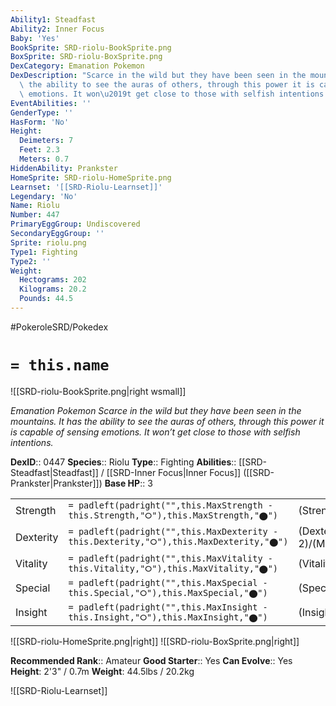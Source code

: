 ```yaml
---
Ability1: Steadfast
Ability2: Inner Focus
Baby: 'Yes'
BookSprite: SRD-riolu-BookSprite.png
BoxSprite: SRD-riolu-BoxSprite.png
DexCategory: Emanation Pokemon
DexDescription: "Scarce in the wild but they have been seen in the mountains. It has\
  \ the ability to see the auras of others, through this power it is capable of sensing\
  \ emotions. It won\u2019t get close to those with selfish intentions."
EventAbilities: ''
GenderType: ''
HasForm: 'No'
Height:
  Deimeters: 7
  Feet: 2.3
  Meters: 0.7
HiddenAbility: Prankster
HomeSprite: SRD-riolu-HomeSprite.png
Learnset: '[[SRD-Riolu-Learnset]]'
Legendary: 'No'
Name: Riolu
Number: 447
PrimaryEggGroup: Undiscovered
SecondaryEggGroup: ''
Sprite: riolu.png
Type1: Fighting
Type2: ''
Weight:
  Hectograms: 202
  Kilograms: 20.2
  Pounds: 44.5
---
```


#PokeroleSRD/Pokedex

# `= this.name`

![[SRD-riolu-BookSprite.png|right wsmall]]

*Emanation Pokemon*
*Scarce in the wild but they have been seen in the mountains. It has the ability to see the auras of others, through this power it is capable of sensing emotions. It won’t get close to those with selfish intentions.*

**DexID**:: 0447
**Species**:: Riolu
**Type**:: Fighting
**Abilities**:: [[SRD-Steadfast|Steadfast]] / [[SRD-Inner Focus|Inner Focus]] ([[SRD-Prankster|Prankster]])
**Base HP**:: 3

|           |                                                                                        |                                          |
| --------- | -------------------------------------------------------------------------------------- | ---------------------------------------- |
| Strength  | `= padleft(padright("",this.MaxStrength - this.Strength,"⭘"),this.MaxStrength,"⬤")`    | (Strength::2)/(MaxStrength::5)   |
| Dexterity | `= padleft(padright("",this.MaxDexterity - this.Dexterity,"⭘"),this.MaxDexterity,"⬤")` | (Dexterity:: 2)/(MaxDexterity::4) |
| Vitality  | `= padleft(padright("",this.MaxVitality - this.Vitality,"⭘"),this.MaxVitality,"⬤")`    | (Vitality::1)/(MaxVitality::3)   |
| Special   | `= padleft(padright("",this.MaxSpecial - this.Special,"⭘"),this.MaxSpecial,"⬤")`       | (Special::1)/(MaxSpecial::3)     |
| Insight   | `= padleft(padright("",this.MaxInsight - this.Insight,"⭘"),this.MaxInsight,"⬤")`       | (Insight::1)/(MaxInsight::3)     |

![[SRD-riolu-HomeSprite.png|right]]
![[SRD-riolu-BoxSprite.png|right]]

**Recommended Rank**:: Amateur
**Good Starter**:: Yes
**Can Evolve**:: Yes
**Height**: 2'3" / 0.7m
**Weight**: 44.5lbs / 20.2kg

![[SRD-Riolu-Learnset]]